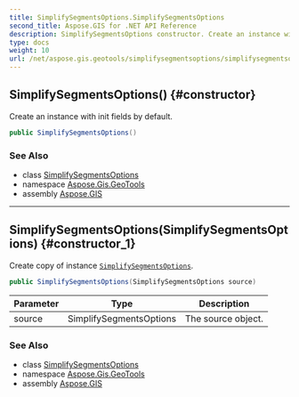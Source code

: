 ```yaml
---
title: SimplifySegmentsOptions.SimplifySegmentsOptions
second_title: Aspose.GIS for .NET API Reference
description: SimplifySegmentsOptions constructor. Create an instance with init fields by default.
type: docs
weight: 10
url: /net/aspose.gis.geotools/simplifysegmentsoptions/simplifysegmentsoptions/
---
```

## SimplifySegmentsOptions() {#constructor}

Create an instance with init fields by default.

```csharp
public SimplifySegmentsOptions()
```

### See Also

* class [SimplifySegmentsOptions](../)
* namespace [Aspose.Gis.GeoTools](../../simplifysegmentsoptions/)
* assembly [Aspose.GIS](../../../)

---

## SimplifySegmentsOptions(SimplifySegmentsOptions) {#constructor_1}

Create copy of instance [`SimplifySegmentsOptions`](../).

```csharp
public SimplifySegmentsOptions(SimplifySegmentsOptions source)
```

| Parameter | Type | Description |
| --- | --- | --- |
| source | SimplifySegmentsOptions | The source object. |

### See Also

* class [SimplifySegmentsOptions](../)
* namespace [Aspose.Gis.GeoTools](../../simplifysegmentsoptions/)
* assembly [Aspose.GIS](../../../)


